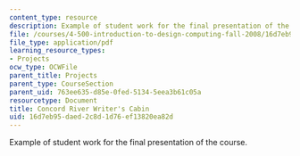 ```yaml
---
content_type: resource
description: Example of student work for the final presentation of the course.
file: /courses/4-500-introduction-to-design-computing-fall-2008/16d7eb95daed2c8d1d76ef13820ea82d_final_2.pdf
file_type: application/pdf
learning_resource_types:
- Projects
ocw_type: OCWFile
parent_title: Projects
parent_type: CourseSection
parent_uid: 763ee635-d85e-0fed-5134-5eea3b61c05a
resourcetype: Document
title: Concord River Writer's Cabin
uid: 16d7eb95-daed-2c8d-1d76-ef13820ea82d
---
```

Example of student work for the final presentation of the course.


